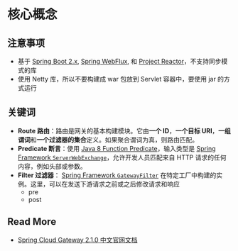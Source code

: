 # 核心概念



## 注意事项

- 基于 [Spring Boot 2.x](https://spring.io/projects/spring-boot#learn), [Spring WebFlux](https://docs.spring.io/spring/docs/current/spring-framework-reference/web-reactive.html), 和 [Project Reactor](https://projectreactor.io/docs)，不支持同步模式的库
- 使用 Netty 库，所以不要构建成 war 包放到 Servlet 容器中，要使用 jar 的方式运行



## 关键词

- **Route 路由**：路由是网关的基本构建模块。它由**一个 ID**，**一个目标 URI**，**一组谓词**和**一个过滤器的集合**定义。如果聚合谓词为真，则路由匹配。
- **Predicate 断言**：使用  [Java 8 Function Predicate](https://docs.oracle.com/javase/8/docs/api/java/util/function/Predicate.html)，输入类型是 [Spring Framework `ServerWebExchange`](https://docs.spring.io/spring/docs/5.0.x/javadoc-api/org/springframework/web/server/ServerWebExchange.html)，允许开发人员匹配来自 HTTP 请求的任何内容，例如头部或参数。
- **Filter 过滤器**： [Spring Framework `GatewayFilter`](https://docs.spring.io/spring/docs/5.0.x/javadoc-api/org/springframework/web/server/GatewayFilter.html) 在特定工厂中构建的实例。这里，可以在发送下游请求之前或之后修改请求和响应
  - pre
  - post



## Read More

- [Spring Cloud Gateway 2.1.0 中文官网文档](https://cloud.tencent.com/developer/article/1403887)